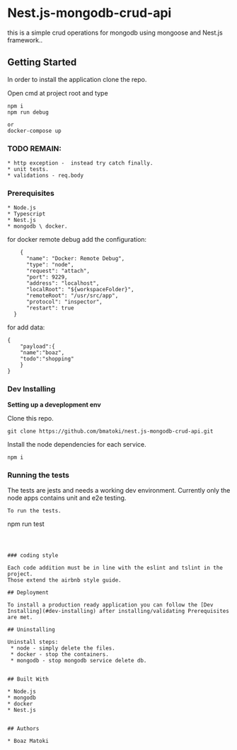 # Nest.js-mongodb-crud-api

this is a simple crud operations for mongodb using mongoose and Nest.js framework..

## Getting Started

In order to install the application clone the repo.

Open cmd at project root and type
```
npm i
npm run debug

or
docker-compose up

```

### TODO REMAIN:

```
* http exception -  instead try catch finally.
* unit tests.
* validations - req.body

```

### Prerequisites

```
* Node.js
* Typescript
* Nest.js
* mongodb \ docker.

```

for docker remote debug add the configuration:

```
    {
      "name": "Docker: Remote Debug",
      "type": "node",
      "request": "attach",
      "port": 9229,
      "address": "localhost",
      "localRoot": "${workspaceFolder}",
      "remoteRoot": "/usr/src/app",
      "protocol": "inspector",
      "restart": true
  }

```

for add data:

```
{
	"payload":{
	"name":"boaz",
	"todo":"shopping"
	}
}
```

### Dev Installing

**Setting up a deveplopment env**

Clone this repo.
```
git clone https://github.com/bmatoki/nest.js-mongodb-crud-api.git
```

Install the node dependencies for each service.

```
npm i 

```


### Running the tests

The tests are jests and needs a working dev environment.
Currently only the node apps contains unit and e2e testing.


```
To run the tests.

```
npm run test

```



### coding style 

Each code addition must be in line with the eslint and tslint in the project.
Those extend the airbnb style guide.

## Deployment

To install a production ready application you can follow the [Dev Installing](#dev-installing) after installing/validating Prerequisites are met.

## Uninstalling

Uninstall steps:
 * node - simply delete the files.
 * docker - stop the containers.
 * mongodb - stop mongodb service delete db.


## Built With

* Node.js
* mongodb
* docker
* Nest.js


## Authors

* Boaz Matoki
